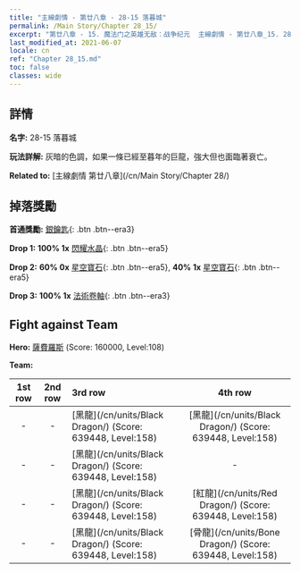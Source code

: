 ```yaml
---
title: "主線劇情 - 第廿八章 - 28-15 落暮城"
permalink: /Main Story/Chapter 28_15/
excerpt: "第廿八章 - 15. 魔法门之英雄无敌：战争纪元  主線劇情 - 第廿八章_15. 28-15 落暮城"
last_modified_at: 2021-06-07
locale: cn
ref: "Chapter 28_15.md"
toc: false
classes: wide
---
```


## 詳情

 **名字:** 28-15 落暮城

 **玩法詳解:** 灰暗的色調，如果一條已經至暮年的巨龍，強大但也面臨著衰亡。

 **Related to:** [主線劇情 第廿八章](/cn/Main Story/Chapter 28/)

## 掉落獎勵

 **首通獎勵:** [銀鑰匙](/cn/Items/con_693/){: .btn .btn--era3}

 **Drop 1:** **100% 1x** [閃耀水晶](/cn/Items/mat_101/){: .btn .btn--era5}

 **Drop 2:** **60% 0x** [星空寶石](/cn/Items/mat_93/){: .btn .btn--era5}, **40% 1x** [星空寶石](/cn/Items/mat_93/){: .btn .btn--era5}

 **Drop 3:** **100% 1x** [法術卷軸](/cn/Items/con_694/){: .btn .btn--era3}


## Fight against Team
 **Hero:** [薩費羅斯](/cn/heroes/Sephinroth/) (Score: 160000, Level:108)

 **Team:**


  | 1st row | 2nd row | 3rd row | 4th row |
  |:----:|:----:|:----|:----:|
  | - | - | [黑龍](/cn/units/Black Dragon/) (Score: 639448, Level:158)  | [黑龍](/cn/units/Black Dragon/) (Score: 639448, Level:158)  |
  | - | - | [黑龍](/cn/units/Black Dragon/) (Score: 639448, Level:158)  | - |
  | - | - | [黑龍](/cn/units/Black Dragon/) (Score: 639448, Level:158)  | [紅龍](/cn/units/Red Dragon/) (Score: 639448, Level:158)  |
  | - | - | [黑龍](/cn/units/Black Dragon/) (Score: 639448, Level:158)  | [骨龍](/cn/units/Bone Dragon/) (Score: 639448, Level:158)  |


